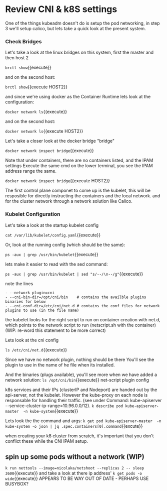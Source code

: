# Review CNI & k8S settings

One of the things kubeadm doesn't do is setup the pod networking,  in step 3 we'll setup calico,
but lets take a quick look at the present system.

### Check Bridges
Let's take a look at the linux bridges on this system, first the master and then host 2



`brctl show`{{execute}}

and on the second host:

`brctl show`{{execute HOST2}}

and since we're using docker as the Container Runtime lets look at the configuration:

`docker network ls`{{execute}}

and on the second host:

`docker network ls`{{execute HOST2}}

Let's take a closer look at the docker bridge "bridge"

`docker network inspect bridge`{{execute}}

Note that under containers, there are no containers listed, and the IPAM settings
Execute the same cmd on the lower terminal, you see the IPAM address range the same.

`docker network inspect bridge`{{execute HOST2}}

The first control plane componet to come up is the kubelet, this will be resposible for directly instructing the containers and the local network. and for the cluster network through a network solution like Calico. 

### Kubelet Configuration

Let's take a look at the startup kubelet config

`cat /var/lib/kubelet/config.yaml`{{execute}}


Or, look at the running config (which should be the same):

`ps -aux | grep /usr/bin/kubelet`{{execute}}

lets make it easier to read with the sed command:

`ps -aux | grep /usr/bin/kubelet | sed "s/--/\n--/g"`{{execute}}

note the lines
```
- --network plugin=cni
- --cni-bin-dir=/opt/cni/bin    # contains the availble plugins binaries for below
- --cni-conf-dir=/etc/cni/net.d # contains the conf files for network plugins to use (in the file name)
```

the kubelet looks for the right script to run on container creation with net.d, which points to the network script to run (netscript.sh with the container)  (WIP: re-word this statement to be more correct)


Lets look at the cni config 

`ls /etc/cni/net.d`{{execute}}

Since we have no network plugin, nothing should be there
You'll see the plugin to use in the name of he file when its installed.

And the binaries (plugs available), you'll see more when we have added a network solution:
`ls /opt/cni/bin`{{execute}}
    net-script
    plugin config


k8s services and their IPs (clusterIP and Nodeport) are handed out by the api-server, not the kubelet. However the kube-proxy on each node is responsable for handling their traffic. (see under Command: kube-apiserver   --service-cluster-ip-range=10.96.0.0/12).
`k describe pod kube-apiserver-master  -n kube-system`{{execute}} 

Lets look the the command and args:
`k get pod kube-apiserver-master  -n kube-system -o json | jq .spec.containers[0].command`{{excute}}

when creating your k8 cluster from scratch, it's important that you don't conflict these while the CNI IPAM setup.

## spin up some pods without a network (WIP)


`k run nettools --image=nicolaka/netshoot --replicas 2 -- sleep 3600`{{execute}}
and take a look at there ip address'
`k get pods -o wide`{{execute}}
APPEARS TO BE WAY OUT OF DATE - PERHAPS USE BUSYBOX?





